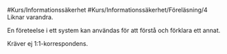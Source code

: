 #Kurs/Informationssäkerhet #Kurs/Informationssäkerhet/Föreläsning/4 
Liknar varandra.

En företeelse i ett system kan användas för att förstå och förklara ett annat.

Kräver ej 1:1-korrespondens.